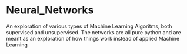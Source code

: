 # Neural_Networks
An exploration of various types of Machine Learning Algoritms, both supervised and unsupervised. 
The networks are all pure python and are meant as an exploration of how things work instead of applied Machine Learning
